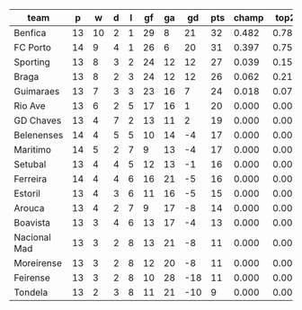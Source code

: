 |     team     | p  | w  | d | l | gf | ga | gd  | pts | champ | top2  | top3  | top4  |  5-7  | bot4  | bot3  | bot2  |
|--------------|----|----|---|---|----|----|-----|-----|-------|-------|-------|-------|-------|-------|-------|-------|
| Benfica      | 13 | 10 | 2 | 1 | 29 |  8 |  21 |  32 | 0.482 | 0.788 | 0.923 | 0.976 | 0.024 | 0.000 | 0.000 | 0.000|
| FC Porto     | 14 |  9 | 4 | 1 | 26 |  6 |  20 |  31 | 0.397 | 0.755 | 0.905 | 0.969 | 0.030 | 0.000 | 0.000 | 0.000|
| Sporting     | 13 |  8 | 3 | 2 | 24 | 12 |  12 |  27 | 0.039 | 0.158 | 0.407 | 0.673 | 0.296 | 0.000 | 0.000 | 0.000|
| Braga        | 13 |  8 | 2 | 3 | 24 | 12 |  12 |  26 | 0.062 | 0.213 | 0.497 | 0.734 | 0.247 | 0.000 | 0.000 | 0.000|
| Guimaraes    | 13 |  7 | 3 | 3 | 23 | 16 |   7 |  24 | 0.018 | 0.077 | 0.222 | 0.465 | 0.459 | 0.001 | 0.000 | 0.000|
| Rio Ave      | 13 |  6 | 2 | 5 | 17 | 16 |   1 |  20 | 0.000 | 0.005 | 0.022 | 0.070 | 0.464 | 0.022 | 0.010 | 0.004|
| GD Chaves    | 13 |  4 | 7 | 2 | 13 | 11 |   2 |  19 | 0.000 | 0.003 | 0.015 | 0.053 | 0.401 | 0.032 | 0.015 | 0.006|
| Belenenses   | 14 |  4 | 5 | 5 | 10 | 14 |  -4 |  17 | 0.000 | 0.000 | 0.002 | 0.011 | 0.191 | 0.114 | 0.064 | 0.031|
| Maritimo     | 14 |  5 | 2 | 7 |  9 | 13 |  -4 |  17 | 0.000 | 0.000 | 0.002 | 0.012 | 0.209 | 0.104 | 0.058 | 0.027|
| Setubal      | 13 |  4 | 4 | 5 | 12 | 13 |  -1 |  16 | 0.000 | 0.000 | 0.004 | 0.019 | 0.252 | 0.093 | 0.054 | 0.026|
| Ferreira     | 14 |  4 | 4 | 6 | 16 | 21 |  -5 |  16 | 0.000 | 0.000 | 0.001 | 0.006 | 0.120 | 0.193 | 0.117 | 0.061|
| Estoril      | 13 |  4 | 3 | 6 | 11 | 16 |  -5 |  15 | 0.000 | 0.000 | 0.001 | 0.006 | 0.125 | 0.187 | 0.114 | 0.059|
| Arouca       | 13 |  4 | 2 | 7 |  9 | 17 |  -8 |  14 | 0.000 | 0.000 | 0.000 | 0.002 | 0.049 | 0.372 | 0.258 | 0.147|
| Boavista     | 13 |  3 | 4 | 6 | 13 | 17 |  -4 |  13 | 0.000 | 0.000 | 0.001 | 0.003 | 0.070 | 0.324 | 0.222 | 0.129|
| Nacional Mad | 13 |  3 | 2 | 8 | 13 | 21 |  -8 |  11 | 0.000 | 0.000 | 0.000 | 0.000 | 0.026 | 0.542 | 0.416 | 0.275|
| Moreirense   | 13 |  3 | 2 | 8 | 12 | 20 |  -8 |  11 | 0.000 | 0.000 | 0.000 | 0.001 | 0.024 | 0.537 | 0.408 | 0.258|
| Feirense     | 13 |  3 | 2 | 8 | 10 | 28 | -18 |  11 | 0.000 | 0.000 | 0.000 | 0.000 | 0.004 | 0.813 | 0.722 | 0.588|
| Tondela      | 13 |  2 | 3 | 8 | 11 | 21 | -10 |   9 | 0.000 | 0.000 | 0.000 | 0.000 | 0.011 | 0.666 | 0.541 | 0.388|
